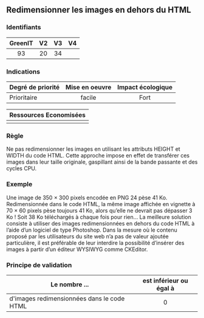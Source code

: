 ## Redimensionner les images en dehors du HTML

### Identifiants

| GreenIT |  V2  |  V3  |  V4  |
|:-------:|:----:|:----:|:----:|
|  93    | 20  | 34  |      |

### Indications

| Degré de priorité |      Mise en oeuvre       |  Impact écologique    | 
|-------------------|:-------------------------:|:---------------------:|
|  Prioritaire      |   facile                  |  Fort                 | 


|Ressources Economisées                                      |
|:----------------------------------------------------------:|
|    |

### Règle

Ne pas redimensionner les images en utilisant les attributs HEIGHT et WIDTH du code HTML. Cette approche impose en effet de transférer
ces images dans leur taille originale, gaspillant ainsi de la bande passante et des cycles CPU.

### Exemple

Une image de 350 × 300 pixels encodée en PNG 24 pèse 41 Ko. Redimensionnée dans le code HTML, la même image affichée en vignette à 70 × 60 pixels pèse toujours 41 Ko,
alors qu’elle ne devrait pas dépasser 3 Ko ! Soit 38 Ko téléchargés à chaque fois pour rien…
La meilleure solution consiste à utiliser des images redimensionnées en dehors du code HTML à l’aide d’un logiciel de type Photoshop.
Dans la mesure où le contenu proposé par les utilisateurs du site web n’a pas de valeur ajoutée particulière, 
il est préférable de leur interdire la possibilité d’insérer des images à partir d’un éditeur WYSIWYG comme CKEditor.

### Principe de validation

| Le nombre ...     | est inférieur ou égal à   |  
|-------------------|:-------------------------:|
|  d'images redimensionnées dans le code HTML  | 0  |
